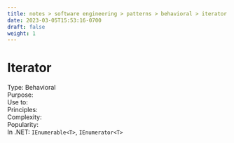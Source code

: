 ```yaml
---
title: notes > software engineering > patterns > behavioral > iterator
date: 2023-03-05T15:53:16-0700
draft: false
weight: 1
---
```

# Iterator
Type: Behavioral  
Purpose:  
Use to:  
Principles:  
Complexity:  
Popularity:  
In .NET: `IEnumerable<T>`, `IEnumerator<T>`  
